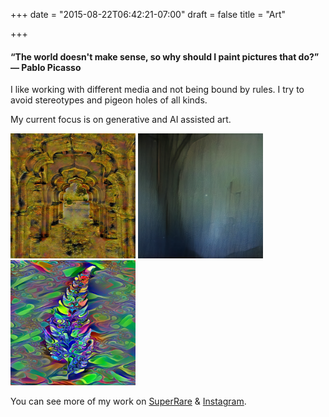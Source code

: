 +++
date = "2015-08-22T06:42:21-07:00"
draft = false
title = "Art"

+++

#### **“The world doesn't make sense, so why should I paint pictures that do?” ― Pablo Picasso**

I like working with different media and not being bound by rules. I try to avoid stereotypes and pigeon holes of all kinds. 

My current focus is on generative and AI assisted art.

<img src="Doorway.PNG" width="200" height="200" />
<img src="Venus Rising.png" width="200" height="200" />
<img src="Newton's Fern.png" width="200" height="200" />


You can see more of my work on [SuperRare](https://superrare.co/artistx) & [Instagram](https://www.instagram.com/the.artist.x/).
